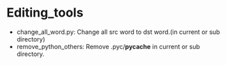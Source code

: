 # Editing_tools
* change_all_word.py: Change all src word to dst word.(in current or sub directory)
* remove_python_others: Remove .pyc/__pycache__ in current or sub directory.

